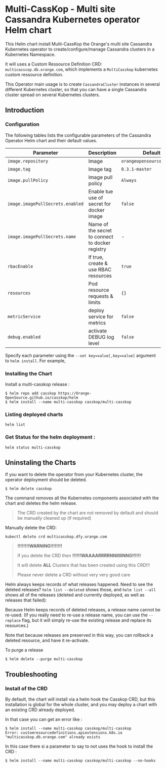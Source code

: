 
# Multi-CassKop - Multi site Cassandra Kubernetes operator Helm chart

This Helm chart install Multi-CassKop the Orange's multi site Cassandra Kubernetes operator to create/configure/manage Cassandra 
clusters in a Kubernetes Namespace.

It will uses a Custom Ressource Definition CRD: `multicasscop.db.orange.com`, 
which implements a `MultiCasskop` kubernetes custom ressource definition.

This Operator main usage is to create `CassandraCluster` instances in several different Kubernetes cluster, so that you
can have a single Cassandra cluster spread on several Kubernetes clusters.

## Introduction


### Configuration

The following tables lists the configurable parameters of the Cassandra Operator Helm chart and their default values.


| Parameter                        | Description                                      | Default                                   |
|----------------------------------|--------------------------------------------------|-------------------------------------------|
| `image.repository`               | Image                                            | `orangeopensource/casskop` |
| `image.tag`                      | Image tag                                        | `0.3.1-master`                            |
| `image.pullPolicy`               | Image pull policy                                | `Always`                                  |
| `image.imagePullSecrets.enabled` | Enable tue use of secret for docker image        | `false`                                   |
| `image.imagePullSecrets.name`    | Name of the secret to connect to docker registry | -                                         |
| `rbacEnable`                     | If true, create & use RBAC resources             | `true`                                    |
| `resources`                      | Pod resource requests & limits                   | `{}`                                      |
| `metricService`                  | deploy service for metrics                       | `false`                                   |
| `debug.enabled`                  | activate DEBUG log level                         | `false`                                   |



Specify each parameter using the `--set key=value[,key=value]` argument to `helm install`. For example,

### Installing the Chart

Install a multi-casskop release :

```console
$ helm repo add casskop https://Orange-OpenSource.github.io/casskop/helm
$ helm install --name multi-casskop casskop/multi-casskop
```

### Listing deployed charts

```
helm list
```

### Get Status for the helm deployment :

```
helm status multi-casskop

```

## Uninstaling the Charts

If you want to delete the operator from your Kubernetes cluster, the operator deployment 
should be deleted.

```
$ helm delete casskop
```
The command removes all the Kubernetes components associated with the chart and deletes the helm release.

> The CRD created by the chart are not removed by default and should be manually cleaned up (if required)

Manually delete the CRD:
```
kubectl delete crd multicasskop.dfy.orange.com
```

> **!!!!!!!!WARNING!!!!!!!!**
>
> If you delete the CRD then **!!!!!!WAAAARRRRNNIIIIINNG!!!!!!**
>
> It will delete **ALL** Clusters that has been created using this CRD!!!
>
> Please never delete a CRD without very very good care


Helm always keeps records of what releases happened. Need to see the deleted releases? `helm list --deleted`
shows those, and `helm list --all` shows all of the releases (deleted and currently deployed, as well as releases that
failed):

Because Helm keeps records of deleted releases, a release name cannot be re-used. (If you really need to re-use a
release name, you can use the `--replace` flag, but it will simply re-use the existing release and replace its
resources.)

Note that because releases are preserved in this way, you can rollback a deleted resource, and have it re-activate.



To purge a release
```console
$ helm delete --purge multi-casskop
```


## Troubleshooting

### Install of the CRD

By default, the chart will install via a helm hook the Casskop CRD, but this installation is global for the whole
cluster, and you may deploy a chart with an existing CRD already deployed.

In that case you can get an error like :


```
$ helm install --name multi-casskop casskop/multi-casskop
Error: customresourcedefinitions.apiextensions.k8s.io "multicasskop.db.orange.com" already exists
```

In this case there si a parameter to say to not uses the hook to install the CRD :

```
$ helm install --name multi-casskop casskop/multi-casskop --no-hooks
```
